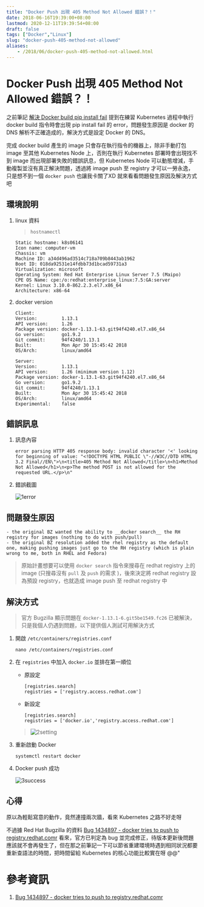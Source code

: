 ```yaml
---
title: "Docker Push 出現 405 Method Not Allowed 錯誤？！"
date: 2018-06-16T19:39:00+08:00
lastmod: 2020-12-11T19:39:54+08:00
draft: false
tags: ["Docker","Linux"]
slug: "docker-push-405-method-not-allowed"
aliases:
    - /2018/06/docker-push-405-method-not-allowed.html
---
```

# Docker Push 出現 405 Method Not Allowed 錯誤？！
之前筆記 [解決 Docker build pip install fail](/2018/06/docker-build-pip-install-fail.html) 提到在練習 Kubernetes 過程中執行 docker build 指令時會出現 pip install fail 的 error，問題發生原因是 docker 的 DNS 解析不正確造成的，解決方式是設定 Docker 的 DNS。

完成 docker build 產生的 image 只會存在執行指令的機器上，除非手動打包 image 至其他 Kubernetes Node 上，否則在執行 Kubernetes 部署時會出現找不到 image 而出現部署失敗的錯誤訊息，但 Kubernetes Node 可以動態增減，手動複製並沒有真正解決問題，透過將 image push 至 registry 才可以一勞永逸，只是想不到一個 `docker push` 也讓我卡關了XD  就來看看問題發生原因及解決方式吧

## 環境說明
1. linux 資料
    
    >`hostnamectl` 
    
    ```
    Static hostname: k8s06141
    Icon name: computer-vm
    Chassis: vm
    Machine ID: a34d496ad3514c718a709b8443ab1962
    Boot ID: 018da92531e14fdbb73d1bcad59731a3
    Virtualization: microsoft
    Operating System: Red Hat Enterprise Linux Server 7.5 (Maipo)
    CPE OS Name: cpe:/o:redhat:enterprise_linux:7.5:GA:server
    Kernel: Linux 3.10.0-862.2.3.el7.x86_64
    Architecture: x86-64
    ``` 
3. docker version
    
    ```
    Client:
    Version:         1.13.1
    API version:     1.26
    Package version: docker-1.13.1-63.git94f4240.el7.x86_64
    Go version:      go1.9.2
    Git commit:      94f4240/1.13.1
    Built:           Mon Apr 30 15:45:42 2018
    OS/Arch:         linux/amd64

    Server:
    Version:         1.13.1
    API version:     1.26 (minimum version 1.12)
    Package version: docker-1.13.1-63.git94f4240.el7.x86_64
    Go version:      go1.9.2
    Git commit:      94f4240/1.13.1
    Built:           Mon Apr 30 15:45:42 2018
    OS/Arch:         linux/amd64
    Experimental:    false
    ```
## 錯誤訊息
1. 訊息內容
    
    ```
    error parsing HTTP 405 response body: invalid character '<' looking for beginning of value: "<!DOCTYPE HTML PUBLIC \"-//W3C//DTD HTML 3.2 Final//EN\">\n<title>405 Method Not Allowed</title>\n<h1>Method Not Allowed</h1>\n<p>The method POST is not allowed for the requested URL.</p>\n"
    ``` 
3. 錯誤截圖
    
    ![1error](https://user-images.githubusercontent.com/3851540/41497900-ff92a58a-7191-11e8-91a6-92efa6d3fd1a.png) 

## 問題發生原因

```
- the original BZ wanted the ability to __docker search__ the RH registry for images (nothing to do with push/pull) 
- the original BZ resolution added the rhel registry as the default one, making pushing images just go to the RH registry (which is plain wrong to me, both in RHEL and Fedora)
```

> 原始計畫想要可以使用 `docker search` 指令來搜尋在 redhat registry 上的 image (只搜尋沒有 `pull` 及 `push` 的需求 )，後來決定將 redhat registry 設為預設 registry，也就造成 image push 至 redhat registry 中


## 解決方式

> 官方 Bugzilla 顯示問題在 `docker-1.13.1-6.git5be1549.fc26` 已被解決，只是我個人仍遇到問題，以下提供個人測試可用解決方式

1. 開啟 `/etc/containers/registries.conf`
    
    ```
    nano /etc/containers/registries.conf
    ```
2. 在 `registries` 中加入 `docker.io` 並排在第一順位
    - 原設定
        
        ```
        [registries.search]
        registries = ['registry.access.redhat.com']
        ``` 
    - 新設定
        
        ```
        [registries.search]
        registries = ['docker.io','registry.access.redhat.com']
        ```
    >![2setting](https://user-images.githubusercontent.com/3851540/41497901-ffc0889c-7191-11e8-9284-f64fe926eb62.png)
3. 重新啟動 Docker
    
    ```
    systemctl restart docker
    ```
4. Docker push 成功
    
    ![3success](https://user-images.githubusercontent.com/3851540/41497902-ffea2fda-7191-11e8-8479-49fa4b2416c6.png)

## 心得
原以為輕鬆寫意的動作，竟然連撞兩次牆，看來 Kubernetes 之路不好走呀

不過據 Red Hat Bugzilla 的資料 [Bug 1434897 - docker tries to push to registry.redhat.comr](https://bugzilla.redhat.com/show_bug.cgi?id=1434897) 看來，官方已判定為 bug 並完成修正，待版本更新後問題應該就不會再發生了，但在那之前筆記一下可以節省重建環境時遇到相同狀況都要重新查語法的時間，把時間留給 Kubernetes 的核心功能比較實在呀 @@"

# 參考資訊
1. [Bug 1434897 - docker tries to push to registry.redhat.comr](https://bugzilla.redhat.com/show_bug.cgi?id=1434897)